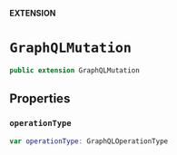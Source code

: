 **EXTENSION**

# `GraphQLMutation`
```swift
public extension GraphQLMutation
```

## Properties
### `operationType`

```swift
var operationType: GraphQLOperationType
```

